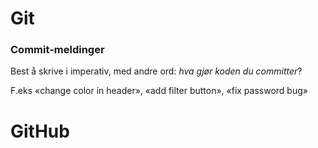 # Git


### Commit-meldinger
Best å skrive i imperativ, med andre ord: _hva gjør koden du committer_?

F.eks «change color in header», «add filter button», «fix password bug»


# GitHub